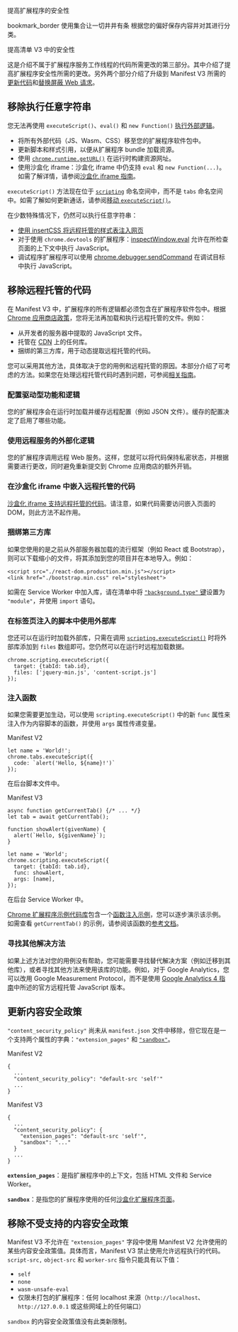 提高扩展程序的安全性

bookmark\_border 使用集合让一切井井有条 根据您的偏好保存内容并对其进行分类。

提高清单 V3 中的安全性

这是介绍不属于扩展程序服务工作线程的代码所需更改的第三部分。其中介绍了提高扩展程序安全性所需的更改。另外两个部分介绍了升级到 Manifest V3 所需的[更新代码](https://developer.chrome.com/docs/extensions/develop/migrate/api-calls?hl=zh-cn)和[替换屏蔽 Web 请求](https://developer.chrome.com/docs/extensions/develop/migrate/blocking-web-requests?hl=zh-cn)。

## 移除执行任意字符串

您无法再使用 `executeScript()`、`eval()` 和 `new Function()` [执行外部逻辑](https://developer.chrome.com/docs/extensions/develop/migrate?hl=zh-cn#remotely-hosted-code)。

-   将所有外部代码（JS、Wasm、CSS）移至您的扩展程序软件包中。
-   更新脚本和样式引用，以便从扩展程序 bundle 加载资源。
-   使用 [`chrome.runtime.getURL()`](https://developer.chrome.com/docs/extensions/reference/runtime?hl=zh-cn#method-getURL) 在运行时构建资源网址。
-   使用沙盒化 iframe：沙盒化 iframe 中仍支持 `eval` 和 `new Function(...)`。如需了解详情，请参阅[沙盒化 iframe 指南](https://developer.chrome.com/docs/extensions/mv3/sandboxingEval?hl=zh-cn)。

`executeScript()` 方法现在位于 [`scripting`](https://developer.chrome.com/docs/extensions/reference/scripting?hl=zh-cn) 命名空间中，而不是 `tabs` 命名空间中。如需了解如何更新通话，请参阅[移动 `executeScript()`](https://developer.chrome.com/docs/extensions/develop/migrate/api-calls?hl=zh-cn#replace-executescript)。

在少数特殊情况下，仍然可以执行任意字符串：

-   [使用 insertCSS 将远程托管的样式表注入网页](https://developer.chrome.com/docs/extensions/reference/scripting?hl=zh-cn#method-insertCSS)
-   对于使用 `chrome.devtools` 的扩展程序：[inspectWindow.eval](https://developer.chrome.com/docs/extensions/reference/devtools_inspectedWindow?hl=zh-cn) 允许在所检查页面的上下文中执行 JavaScript。
-   调试程序扩展程序可以使用 [chrome.debugger.sendCommand](https://developer.chrome.com/docs/extensions/reference/debugger?hl=zh-cn#method-sendCommand) 在调试目标中执行 JavaScript。

## 移除远程托管的代码

在 Manifest V3 中，扩展程序的所有逻辑都必须包含在扩展程序软件包中。根据 [Chrome 应用商店政策](https://developer.chrome.com/docs/webstore/program-policies/mv3-requirements?hl=zh-cn)，您将无法再加载和执行远程托管的文件。例如：

-   从开发者的服务器中提取的 JavaScript 文件。
-   托管在 [CDN](https://developer.mozilla.org/docs/Glossary/CDN) 上的任何库。
-   捆绑的第三方库，用于动态提取远程托管的代码。

您可以采用其他方法，具体取决于您的用例和远程托管的原因。本部分介绍了可考虑的方法。如果您在处理远程托管代码时遇到问题，可参阅[相关指南](https://developer.chrome.com/docs/extensions/develop/migrate/remote-hosted-code?hl=zh-cn)。

### 配置驱动型功能和逻辑

您的扩展程序会在运行时加载并缓存远程配置（例如 JSON 文件）。缓存的配置决定了启用了哪些功能。

### 使用远程服务的外部化逻辑

您的扩展程序调用远程 Web 服务。这样，您就可以将代码保持私密状态，并根据需要进行更改，同时避免重新提交到 Chrome 应用商店的额外开销。

### 在沙盒化 iframe 中嵌入远程托管的代码

[沙盒化 iframe 支持远程托管的代码](https://developer.chrome.com/docs/extensions/mv3/sandboxingEval?hl=zh-cn)。请注意，如果代码需要访问嵌入页面的 DOM，则此方法不起作用。

### 捆绑第三方库

如果您使用的是之前从外部服务器加载的流行框架（例如 React 或 Bootstrap），则可以下载缩小的文件，将其添加到您的项目并在本地导入。例如：

```
<script src="./react-dom.production.min.js"></script>
<link href="./bootstrap.min.css" rel="stylesheet">
```

如需在 Service Worker 中加入库，请在清单中将 [`"background.type"` 键](https://developer.chrome.com/docs/extensions/mv3/manifest/background?hl=zh-cn)设置为 `"module"`，并使用 `import` 语句。

### 在标签页注入的脚本中使用外部库

您还可以在运行时加载外部库，只需在调用 [`scripting.executeScript()`](https://developer.chrome.com/docs/extensions/reference/scripting?hl=zh-cn#method-executeScript) 时将外部库添加到 `files` 数组即可。您仍然可以在运行时远程加载数据。

```
chrome.scripting.executeScript({
  target: {tabId: tab.id},
  files: ['jquery-min.js', 'content-script.js']
});
```

### 注入函数

如果您需要更加生动，可以使用 `scripting.executeScript()` 中的新 `func` 属性来注入作为内容脚本的函数，并使用 `args` 属性传递变量。

Manifest V2

```
let name = 'World!';
chrome.tabs.executeScript({
  code: `alert('Hello, ${name}!')`
});
```

在后台脚本文件中。

Manifest V3

```
async function getCurrentTab() {/* ... */}
let tab = await getCurrentTab();

function showAlert(givenName) {
  alert(`Hello, ${givenName}`);
}

let name = 'World';
chrome.scripting.executeScript({
  target: {tabId: tab.id},
  func: showAlert,
  args: [name],
});
```

在后台 Service Worker 中。

[Chrome 扩展程序示例代码库](https://github.com/GoogleChrome/chrome-extensions-samples.git)包含一个[函数注入示例](https://github.com/GoogleChrome/chrome-extensions-samples/blob/main/functional-samples/reference.mv3-content-scripts/popup.js)，您可以逐步演示该示例。如需查看 `getCurrentTab()` 的示例，请参阅该函数的[参考文档](https://developer.chrome.com/docs/extensions/reference/tabs?hl=zh-cn#get-the-current-tab)。

### 寻找其他解决方法

如果上述方法对您的用例没有帮助，您可能需要寻找替代解决方案（例如迁移到其他库），或者寻找其他方法来使用该库的功能。例如，对于 Google Analytics，您可以改用 Google Measurement Protocol，而不是使用 [Google Analytics 4 指南](https://developer.chrome.com/docs/extensions/mv3/tut_analytics?hl=zh-cn)中所述的官方远程托管 JavaScript 版本。

## 更新内容安全政策

`"content_security_policy"` 尚未从 `manifest.json` 文件中移除，但它现在是一个支持两个属性的字典：`"extension_pages"` 和 [`"sandbox"`](https://developer.chrome.com/docs/extensions/mv3/manifest/sandbox?hl=zh-cn)。

Manifest V2

```
{
  ...
  "content_security_policy": "default-src 'self'"
  ...
}
```

Manifest V3

```
{
  ...
  "content_security_policy": {
    "extension_pages": "default-src 'self'",
    "sandbox": "..."
  }
  ...
}
```

**`extension_pages`**：是指扩展程序中的上下文，包括 HTML 文件和 Service Worker。

**`sandbox`**：是指您的扩展程序使用的任何[沙盒化扩展程序页面](https://developer.chrome.com/docs/extensions/reference/manifest/sandbox?hl=zh-cn)。

## 移除不受支持的内容安全政策

Manifest V3 不允许在 `"extension_pages"` 字段中使用 Manifest V2 允许使用的某些内容安全政策值。具体而言，Manifest V3 禁止使用允许远程执行的代码。`script-src,` `object-src` 和 `worker-src` 指令只能具有以下值：

-   `self`
-   `none`
-   `wasm-unsafe-eval`
-   仅限未打包的扩展程序：任何 localhost 来源（`http://localhost`、`http://127.0.0.1` 或这些网域上的任何端口）

`sandbox` 的内容安全政策值没有此类新限制。